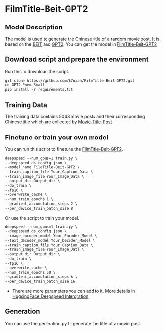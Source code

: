 # FilmTitle-Beit-GPT2

## Model Description

The model is used to generate the Chinese title of a random movie post. It is based on the [BEiT](https://huggingface.co/microsoft/beit-base-patch16-224-pt22k-ft22k) and [GPT2](https://huggingface.co/IDEA-CCNL/Wenzhong-GPT2-110M). You can get the model in [FilmTitle-Beit-GPT2](https://huggingface.co/snzhang/FilmTitle-Beit-GPT2)

## Download script and prepare the environment

Run this to download the script.

```markdown
git clone https://github.com/h7nian/FilmTitle-Beit-GPT2.git
cd GPT2-Poem-Small
pip install -r requirements.txt 
```

## Training Data

The training data contains 5043 movie posts and their corresponding Chinese title which are collected by [Movie-Title-Post](https://huggingface.co/datasets/snzhang/Movie-Title-Post)

## Finetune or train your own model

You can run this script to finetune the [FilmTitle-Beit-GPT2](https://huggingface.co/snzhang/FilmTitle-Beit-GPT2).

```markdown
deepspeed --num_gpus=1 train.py \
--deepspeed ds_config.json \
--model_name_FileTitle-Beit-GPT2 \
--train_caption_file Your_Caption_Data \
--train_image_file Your_Image_Data \
--output_dir Output_dir \
--do_train \
--fp16 \
--overwrite_cache \
--num_train_epochs 1 \
--gradient_accumulation_steps 2 \
--per_device_train_batch_size 8 
```

Or use the script to train your model.

```markdown
deepspeed --num_gpus=1 train.py \
--deepspeed ds_config.json \
--image_encoder_model Your_Encoder_Model \
--text_decoder_model Your_Decoder_Model \
--train_caption_file Your_Caption_Data \
--train_image_file Your_Image_Data \
--output_dir Output_dir \
--do_train \
--fp16 \
--overwrite_cache \
--num_train_epochs 50 \
--gradient_accumulation_steps 8 \
--per_device_train_batch_size 16
```

- There are more parameters you can add to it. More details in [HuggingFace Deepspeed Intergration](https://huggingface.co/docs/transformers/main_classes/deepspeed)

## Generation

You can use the generation.py to generate the title of a movie post. 
